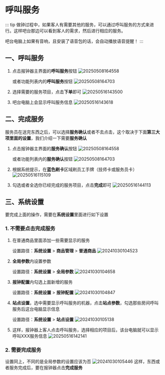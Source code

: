 # 呼叫服务
::: tip
做钟过程中，如果客人有需要其他的服务，可以通过呼叫服务的方式来进行。这样吧台那边可以看到客人的需求，然后进行相应的服务。

吧台电脑上如果有音响，且安装了语音包的话，会自动播放语音提醒！
:::

## 一、呼叫服务
1. 点击报钟器主界面的**呼叫服务**按钮
![20250508164558](https://wiki-cdsoft.oss-cn-hangzhou.aliyuncs.com/20250508164558.png)


    或者功能列表内的**呼叫服务**按钮
![20250508164703](https://wiki-cdsoft.oss-cn-hangzhou.aliyuncs.com/20250508164703.png)

2. 选择需要的服务项目，点击**下单**即可
   ![20250516143500](https://wiki-cdsoft.oss-cn-hangzhou.aliyuncs.com/20250516143500.png)

3. 吧台电脑上会显示呼叫服务信息
   ![20250516143618](https://wiki-cdsoft.oss-cn-hangzhou.aliyuncs.com/20250516143618.png)


## 二、完成服务
服务员在送完东西之后，可以选择**服务确认**或者不去点击，这个取决于下面**第三大项里面的设置**，我们介绍一下需要**服务确认**

1. 点击报钟器主界面的**服务确认**按钮
![20250508164558](https://wiki-cdsoft.oss-cn-hangzhou.aliyuncs.com/20250508164558.png)


    或者功能列表内的**服务确认**按钮
![20250508164703](https://wiki-cdsoft.oss-cn-hangzhou.aliyuncs.com/20250508164703.png)

2. 根据系统提示，在**蓝色刷卡**区域刷员工手牌（技师卡或服务员卡）
   ![20250516115109](https://wiki-cdsoft.oss-cn-hangzhou.aliyuncs.com/20250516115109.png)

3. 勾选或者全选你已经完成的服务项目，点击**完成**即可
   ![20250516144113](https://wiki-cdsoft.oss-cn-hangzhou.aliyuncs.com/20250516144113.png)


## 三、系统设置
要完成上面的操作，需要在**系统设置**里面进行如下设置

### 1. 不需要点击完成服务
1. 在普通商品里面添加一些需要显示的服务
   
   设置路径：**系统设置** > **商品管理** > **普通商品**
![20241030104523](https://wiki-cdsoft.oss-cn-hangzhou.aliyuncs.com/20241030104523.png)
1. **全局参数**内设置参数
   
   设置路径：**系统设置** > **全局参数**
   ![20241030104658](https://wiki-cdsoft.oss-cn-hangzhou.aliyuncs.com/20241030104658.png)
2. **报钟配置**内勾选上面新增的服务
   
   设置路径：**系统设置** > **报钟配置**
   ![20241030104847](https://wiki-cdsoft.oss-cn-hangzhou.aliyuncs.com/20241030104847.png)
3. **站点设置**，选中需要显示呼叫服务的机器，点击**站点参数**，勾选那些房间呼叫服务后这台电脑显示信息
   
   设置路径：**系统设置** > **站点设置**
   ![20241030105138](https://wiki-cdsoft.oss-cn-hangzhou.aliyuncs.com/20241030105138.png)
4. 这样，报钟器上客人点击呼叫服务，选择相应的项目后，该台电脑就可以显示呼叫XXX服务信息
   ![20250516142141](https://wiki-cdsoft.oss-cn-hangzhou.aliyuncs.com/20250516142141.png)

### 2. 需要完成服务

设置同上，不同的是全局参数的设置应该为否
![20241030105446](https://wiki-cdsoft.oss-cn-hangzhou.aliyuncs.com/20241030105446.png)
这样，东西或者服务完成后，要在报钟器点击**完成服务**

